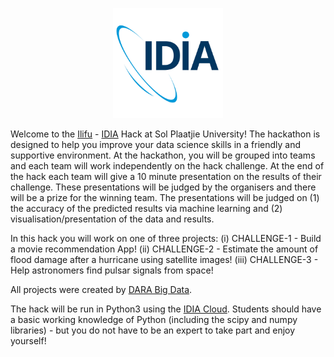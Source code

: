 <p align="center"><img width=35% src="https://github.com/idia-astro/hackathon-Sol-Plaatje/blob/master/CHALLENGE-2/media/idia_square_logo.png"></p>

Welcome to the [Ilifu](http://www.ilifu.ac.za/) - [IDIA](https://www.idia.ac.za/) Hack at Sol Plaatjie University! The hackathon is designed to help you improve your data science skills in a friendly and supportive environment. At the hackathon, you will be grouped into teams and each team will work independently on the hack challenge. At the end of the hack each team will give a 10 minute presentation on the results of their challenge. These presentations will be judged by the organisers and there will be a prize for the winning team. The presentations will be judged on (1) the accuracy of the predicted results via machine learning and (2) visualisation/presentation of the data and results.

In this hack you will work on one of three projects: (i) CHALLENGE-1 - Build a movie recommendation App! (ii) CHALLENGE-2 - Estimate the amount of flood damage after a hurricane using satellite images! (iii) CHALLENGE-3 - Help astronomers find pulsar signals from space!

All projects were created by [DARA Big Data](https://www.darabigdata.com).

The hack will be run in Python3 using the [IDIA Cloud](idia.ac.za/research-and-projects/african-research-cloud). Students should have a basic working knowledge of Python (including the scipy and numpy libraries) - but you do not have to be an expert to take part and enjoy yourself!


